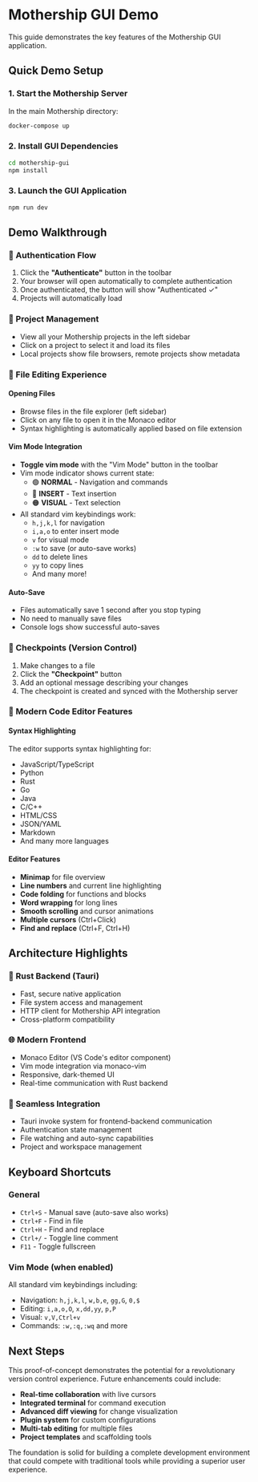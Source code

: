 # Mothership GUI Demo

This guide demonstrates the key features of the Mothership GUI application.

## Quick Demo Setup

### 1. Start the Mothership Server

In the main Mothership directory:
```bash
docker-compose up
```

### 2. Install GUI Dependencies

```bash
cd mothership-gui
npm install
```

### 3. Launch the GUI Application

```bash
npm run dev
```

## Demo Walkthrough

### 🔐 Authentication Flow
1. Click the **"Authenticate"** button in the toolbar
2. Your browser will open automatically to complete authentication
3. Once authenticated, the button will show "Authenticated ✓"
4. Projects will automatically load

### 📁 Project Management
- View all your Mothership projects in the left sidebar
- Click on a project to select it and load its files
- Local projects show file browsers, remote projects show metadata

### 📝 File Editing Experience

#### Opening Files
- Browse files in the file explorer (left sidebar)
- Click on any file to open it in the Monaco editor
- Syntax highlighting is automatically applied based on file extension

#### Vim Mode Integration
- **Toggle vim mode** with the "Vim Mode" button in the toolbar
- Vim mode indicator shows current state:
  - 🟢 **NORMAL** - Navigation and commands
  - 🔵 **INSERT** - Text insertion
  - 🟠 **VISUAL** - Text selection
- All standard vim keybindings work:
  - `h,j,k,l` for navigation
  - `i,a,o` to enter insert mode
  - `v` for visual mode
  - `:w` to save (or auto-save works)
  - `dd` to delete lines
  - `yy` to copy lines
  - And many more!

#### Auto-Save
- Files automatically save 1 second after you stop typing
- No need to manually save files
- Console logs show successful auto-saves

### 🎯 Checkpoints (Version Control)
1. Make changes to a file
2. Click the **"Checkpoint"** button
3. Add an optional message describing your changes
4. The checkpoint is created and synced with the Mothership server

### 🎨 Modern Code Editor Features

#### Syntax Highlighting
The editor supports syntax highlighting for:
- JavaScript/TypeScript
- Python
- Rust
- Go
- Java
- C/C++
- HTML/CSS
- JSON/YAML
- Markdown
- And many more languages

#### Editor Features
- **Minimap** for file overview
- **Line numbers** and current line highlighting
- **Code folding** for functions and blocks
- **Word wrapping** for long lines
- **Smooth scrolling** and cursor animations
- **Multiple cursors** (Ctrl+Click)
- **Find and replace** (Ctrl+F, Ctrl+H)

## Architecture Highlights

### 🦀 Rust Backend (Tauri)
- Fast, secure native application
- File system access and management
- HTTP client for Mothership API integration
- Cross-platform compatibility

### 🌐 Modern Frontend
- Monaco Editor (VS Code's editor component)
- Vim mode integration via monaco-vim
- Responsive, dark-themed UI
- Real-time communication with Rust backend

### 🔄 Seamless Integration
- Tauri invoke system for frontend-backend communication
- Authentication state management
- File watching and auto-sync capabilities
- Project and workspace management

## Keyboard Shortcuts

### General
- `Ctrl+S` - Manual save (auto-save also works)
- `Ctrl+F` - Find in file
- `Ctrl+H` - Find and replace
- `Ctrl+/` - Toggle line comment
- `F11` - Toggle fullscreen

### Vim Mode (when enabled)
All standard vim keybindings including:
- Navigation: `h,j,k,l`, `w,b,e`, `gg,G`, `0,$`
- Editing: `i,a,o,O`, `x,dd,yy`, `p,P`
- Visual: `v,V,Ctrl+v`
- Commands: `:w,:q,:wq` and more

## Next Steps

This proof-of-concept demonstrates the potential for a revolutionary version control experience. Future enhancements could include:

- **Real-time collaboration** with live cursors
- **Integrated terminal** for command execution  
- **Advanced diff viewing** for change visualization
- **Plugin system** for custom configurations
- **Multi-tab editing** for multiple files
- **Project templates** and scaffolding tools

The foundation is solid for building a complete development environment that could compete with traditional tools while providing a superior user experience. 